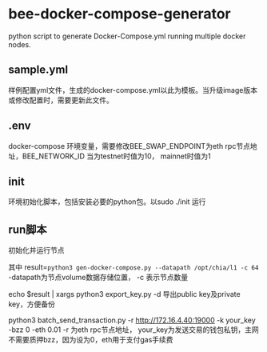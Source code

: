 # bee-docker-compose-generator
python script to generate Docker-Compose.yml running multiple docker nodes.

## sample.yml
样例配置yml文件，生成的docker-compose.yml以此为模板。当升级image版本或修改配置时，需要更新此文件。

## .env
docker-compose 环境变量，需要修改BEE_SWAP_ENDPOINT为eth rpc节点地址，BEE_NETWORK_ID 当为testnet时值为10， mainnet时值为1

## init
环境初始化脚本，包括安装必要的python包。以sudo ./init 运行

## run脚本
初始化并运行节点

其中
result=`python3 gen-docker-compose.py --datapath /opt/chia/l1 -c 64`
-datapath为节点volume数据存储位置， -c 表示节点数量

echo $result | xargs python3 export_key.py -d 
导出public key及private key，方便备份

python3 batch_send_transaction.py -r http://172.16.4.40:19000 -k your_key -bzz 0 -eth 0.01
-r 为eth rpc节点地址， your_key为发送交易的钱包私钥，主网不需要质押bzz，因为设为0，eth用于支付gas手续费
